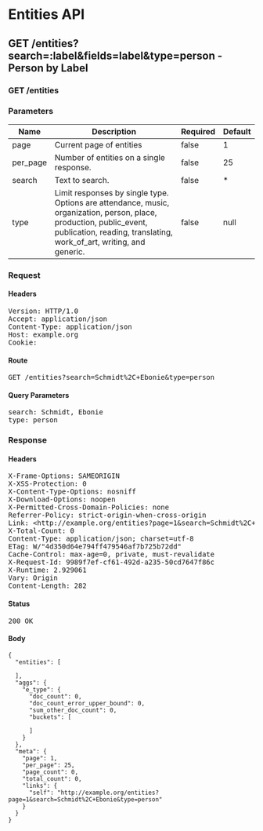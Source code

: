 # Entities API



## GET /entities?search=:label&amp;fields=label&amp;type=person - Person by Label

### GET /entities

### Parameters

| Name | Description | Required | Default |
|------|-------------|----------|---------|
| page | Current page of entities | false | 1
| per_page | Number of entities on a single response. | false | 25
| search | Text to search. | false | *
| type | Limit responses by single type. Options are attendance, music, organization, person, place, production, public_event, publication, reading, translating, work_of_art, writing, and generic. | false | null

### Request

#### Headers

<pre>Version: HTTP/1.0
Accept: application/json
Content-Type: application/json
Host: example.org
Cookie: </pre>

#### Route

<pre>GET /entities?search=Schmidt%2C+Ebonie&amp;type=person</pre>

#### Query Parameters

<pre>search: Schmidt, Ebonie
type: person</pre>

### Response

#### Headers

<pre>X-Frame-Options: SAMEORIGIN
X-XSS-Protection: 0
X-Content-Type-Options: nosniff
X-Download-Options: noopen
X-Permitted-Cross-Domain-Policies: none
Referrer-Policy: strict-origin-when-cross-origin
Link: &lt;http://example.org/entities?page=1&amp;search=Schmidt%2C+Ebonie&amp;type=person&gt;; rel=&#39;self&#39;
X-Total-Count: 0
Content-Type: application/json; charset=utf-8
ETag: W/&quot;4d350d64e794ff479546af7b725b72dd&quot;
Cache-Control: max-age=0, private, must-revalidate
X-Request-Id: 9989f7ef-cf61-492d-a235-50cd7647f86c
X-Runtime: 2.929061
Vary: Origin
Content-Length: 282</pre>

#### Status

<pre>200 OK</pre>

#### Body

~~~
{
  "entities": [

  ],
  "aggs": {
    "e_type": {
      "doc_count": 0,
      "doc_count_error_upper_bound": 0,
      "sum_other_doc_count": 0,
      "buckets": [

      ]
    }
  },
  "meta": {
    "page": 1,
    "per_page": 25,
    "page_count": 0,
    "total_count": 0,
    "links": {
      "self": "http://example.org/entities?page=1&search=Schmidt%2C+Ebonie&type=person"
    }
  }
}
~~~

